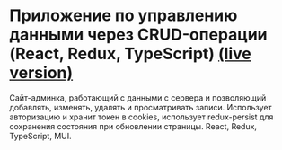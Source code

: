 # Приложение по управлению данными через CRUD-операции (React, Redux, TypeScript) [(live version)](https://natalyay.github.io/pryaniki-table)
Сайт-админка, работающий с данными с сервера и позволяющий добавлять, изменять, удалять и просматривать записи. Использует авторизацию и хранит токен в cookies, использует redux-persist для сохранения состояния при обновлении страницы. React, Redux, TypeScript, MUI.
